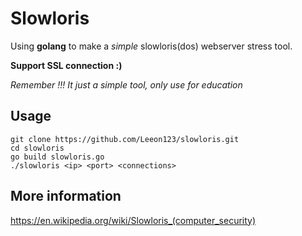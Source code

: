 # Slowloris
Using **golang** to make a *simple* slowloris(dos) webserver stress tool.

**Support SSL connection :)**

*Remember !!! It just a simple tool, only use for education* 
## Usage
    git clone https://github.com/Leeon123/slowloris.git
    cd slowloris
    go build slowloris.go
    ./slowloris <ip> <port> <connections>
## More information
https://en.wikipedia.org/wiki/Slowloris_(computer_security)
